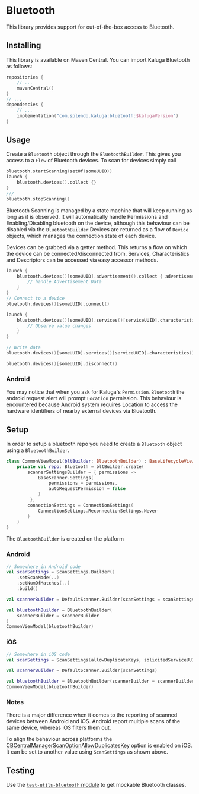 # Bluetooth

This library provides support for out-of-the-box access to Bluetooth.

## Installing
This library is available on Maven Central. You can import Kaluga Bluetooth as follows:

```kotlin
repositories {
    // ...
    mavenCentral()
}
// ...
dependencies {
    // ...
    implementation("com.splendo.kaluga:bluetooth:$kalugaVersion")
}
```

## Usage
Create a `Bluetooth` object through the `BluetoothBuilder`. This gives you access to a `Flow` of Bluetooth devices. To scan for devices simply call

```kotlin
bluetooth.startScanning(setOf(someUUID))
launch {
    bluetooth.devices().collect {}
}
///
bluetooth.stopScanning()
```
Bluetooth Scanning is managed by a state machine that will keep running as long as it is observed. It will automatically handle Permissions and Enabling/Disabling bluetooth on the device, although this behaviour can be disabled via the `BluetoothBuilder`
Devices are returned as a flow of `Device` objects, which manages the connection state of each device.

Devices can be grabbed via a getter method. This returns a flow on which the device can be connected/disconnected from. Services, Characteristics and Descriptors can be accessed via easy accessor methods.

```kotlin
launch {
    bluetooth.devices()[someUUID].advertisement().collect { advertisementData ->
        // handle Advertisement Data
    }   
}
// Connect to a device
bluetooth.devices()[someUUID].connect()

launch {
    bluetooth.devices()[someUUID].services()[serviceUUID].characteristics()[characteristicUUID].descriptors()[descriptorUUID].value().collect {
        // Observe value changes
    }
}

// Write data
bluetooth.devices()[someUUID].services()[serviceUUID].characteristics()[characteristicUUID].first().writeValue(newValue)

bluetooth.devices()[someUUID].disconnect()
```

### Android
You may notice that when you ask for Kaluga's `Permission.Bluetooth` the android request alert will prompt `Location` permission. This behaviour is encountered because Android system requires Location to access the hardware identifiers of nearby external devices via Bluetooth.

## Setup
In order to setup a bluetooth repo you need to create a `Bluetooth` object using a `BluetoothBuilder`.

```kotlin
class CommonViewModel(bltBuilder: BluetoothBuilder) : BaseLifecycleViewModel() {
    private val repo: Bluetooth = bltBuilder.create(
        scannerSettingsBuilder = { permissions ->
            BaseScanner.Settings(
                permissions = permissions,
                autoRequestPermission = false
            )
         },
        connectionSettings = ConnectionSettings(
            ConnectionSettings.ReconnectionSettings.Never
        )
    )
}
```

The `BluetoothBuilder` is created on the platform

### Android
```kotlin
// Somewhere in Android code
val scanSettings = ScanSettings.Builder()
    .setScanMode(..)
    .setNumOfMatches(..)
    .build()

val scannerBuilder = DefaultScanner.Builder(scanSettings = scanSettings,..)

val bluetoothBuilder = BluetoothBuilder(
    scannerBuilder = scannerBuilder
)
CommonViewModel(bluetoothBuilder)
```

### iOS
```kotlin
// Somewhere in iOS code
val scanSettings = ScanSettings(allowDuplicateKeys, solicitedServiceUUIDsKey)

val scannerBuilder = DefaultScanner.Builder(scanSettings)

val bluetoothBuilder = BluetoothBuilder(scannerBuilder = scannerBuilder)
CommonViewModel(bluetoothBuilder)
```

### Notes
There is a major difference when it comes to the reporting of scanned devices between Android and iOS. Android report multiple scans of the same device, whereas iOS filters them out.

To align the behaviour across platforms the [CBCentralManagerScanOptionAllowDuplicatesKey](https://developer.apple.com/documentation/corebluetooth/cbcentralmanagerscanoptionallowduplicateskey) option is enabled on iOS. It can be set to another value using `ScanSettings` as shown above.

## Testing
Use the [`test-utils-bluetooth` module](../test-utils-bluetooth) to get mockable Bluetooth classes.
